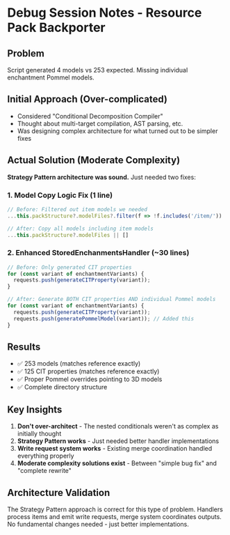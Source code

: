 # Debug Session Notes - Resource Pack Backporter

## Problem
Script generated 4 models vs 253 expected. Missing individual enchantment Pommel models.

## Initial Approach (Over-complicated)
- Considered "Conditional Decomposition Compiler" 
- Thought about multi-target compilation, AST parsing, etc.
- Was designing complex architecture for what turned out to be simpler fixes

## Actual Solution (Moderate Complexity)
**Strategy Pattern architecture was sound.** Just needed two fixes:

### 1. Model Copy Logic Fix (1 line)
```typescript
// Before: Filtered out item models we needed
...this.packStructure?.modelFiles?.filter(f => !f.includes('/item/')) || []

// After: Copy all models including item models  
...this.packStructure?.modelFiles || []
```

### 2. Enhanced StoredEnchanmentsHandler (~30 lines)
```typescript
// Before: Only generated CIT properties
for (const variant of enchantmentVariants) {
  requests.push(generateCITProperty(variant));
}

// After: Generate BOTH CIT properties AND individual Pommel models
for (const variant of enchantmentVariants) {
  requests.push(generateCITProperty(variant));
  requests.push(generatePommelModel(variant)); // Added this
}
```

## Results
- ✅ 253 models (matches reference exactly)
- ✅ 125 CIT properties (matches reference exactly)
- ✅ Proper Pommel overrides pointing to 3D models
- ✅ Complete directory structure

## Key Insights
1. **Don't over-architect** - The nested conditionals weren't as complex as initially thought
2. **Strategy Pattern works** - Just needed better handler implementations
3. **Write request system works** - Existing merge coordination handled everything properly
4. **Moderate complexity solutions exist** - Between "simple bug fix" and "complete rewrite"

## Architecture Validation
The Strategy Pattern approach is correct for this type of problem. Handlers process items and emit write requests, merge system coordinates outputs. No fundamental changes needed - just better implementations.
